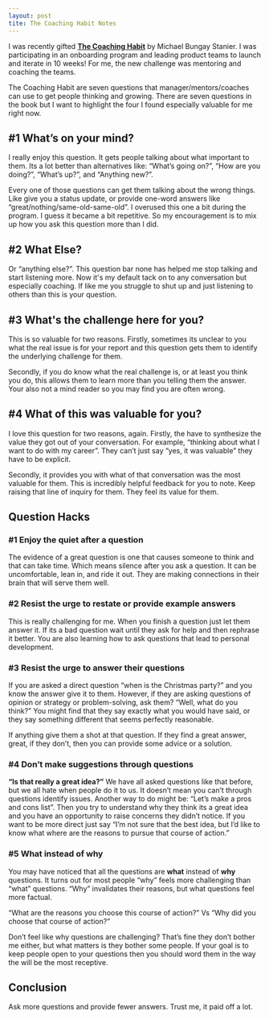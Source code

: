 ```yaml
---
layout: post
tite: The Coaching Habit Notes
---
```


I was recently gifted [**The Coaching Habit**][CH] by Michael Bungay Stanier. I was participating in an onboarding program and leading product teams to launch and iterate in 10 weeks! For me, the new challenge was mentoring and coaching the teams. 

The Coaching Habit are seven questions that manager/mentors/coaches can use to get people thinking and growing. There are seven questions in the book but I want to highlight the four I found especially valuable for me right now.
## #1 What’s on your mind?
I really enjoy this question. It gets people talking about what important to them. Its a lot better than alternatives like: “What’s going on?”, “How are you doing?”, “What’s up?”, and “Anything new?”.

Every one of those questions can get them talking about the wrong things. Like give you a status update, or provide one-word answers like “great/nothing/same-old-same-old”. I overused this one a bit during the program. I guess it became a bit repetitive. So my encouragement is to mix up how you ask this question more than I did. 
## #2 What Else?
Or “anything else?”. This question bar none has helped me stop talking and start listening more. Now it's my default tack on to any conversation but especially coaching. If like me you struggle to shut up and just listening to others than this is your question.
## #3 What's the challenge here for you?
This is so valuable for two reasons. Firstly, sometimes its unclear to you what the real issue is for your report and this question gets them to identify the underlying challenge for them. 

Secondly, if you do know what the real challenge is, or at least you think you do, this allows them to learn more than you telling them the answer. Your also not a mind reader so you may find you are often wrong.
## #4 What of this was valuable for you?
I love this question for two reasons, again. Firstly, the have to synthesize the value they got out of your conversation. For example, “thinking about what I want to do with my career”. They can’t just say “yes, it was valuable” they have to be explicit.

Secondly, it provides you with what of that conversation was the most valuable for them. This is incredibly helpful feedback for you to note. Keep raising that line of inquiry for them. They feel its value for them.
## Question Hacks
### #1 Enjoy the quiet after a question
The evidence of a great question is one that causes someone to think and that can take time. Which means silence after you ask a question. It can be uncomfortable, lean in, and ride it out. They are making connections in their brain that will serve them well. 
### #2 Resist the urge to restate or provide example answers
This is really challenging for me. When you finish a question just let them answer it. If its a bad question wait until they ask for help and then rephrase it better. You are also learning how to ask questions that lead to personal development.
### #3 Resist the urge to answer their questions
If you are asked a direct question “when is the Christmas party?” and you know the answer give it to them. However, if they are asking questions of opinion or strategy or problem-solving, ask them? “Well, what do you think?” You might find that they say exactly what you would have said, or they say something different that seems perfectly reasonable. 

If anything give them a shot at that question. If they find a great answer, great, if they don’t, then you can provide some advice or a solution.
### #4 Don’t make suggestions through questions
**“Is that really a great idea?”** We have all asked questions like that before, but we all hate when people do it to us. It doesn’t mean you can’t through questions identify issues. Another way to do might be: “Let’s make a pros and cons list”. Then you try to understand why they think its a great idea and you have an opportunity to raise concerns they didn’t notice. If you want to be more direct just say “I’m not sure that the best idea, but I’d like to know what where are the reasons to pursue that course of action.” 
### #5 What instead of why
You may have noticed that all the questions are **what** instead of **why** questions. It turns out for most people “why” feels more challenging than “what” questions. “Why” invalidates their reasons, but what questions feel more factual. 

“What are the reasons you choose this course of action?” 
Vs
“Why did you choose that course of action?”

Don’t feel like why questions are challenging? That’s fine they don’t bother me either, but what matters is they bother some people. If your goal is to keep people open to your questions then you should word them in the way the will be the most receptive.
## Conclusion
Ask more questions and provide fewer answers. Trust me, it paid off a lot.

[CH]: https://www.amazon.com/Deep-Work-Focused-Success-Distracted/dp/1455586692
